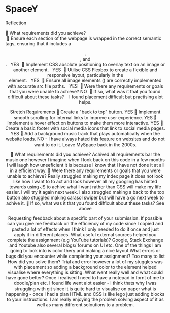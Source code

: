 # SpaceY

Reflection

🎯 What requirements did you achieve?  
&nbsp;🎯 Ensure each section of the webpage is wrapped in the correct semantic tags, ensuring that it includes a <header>, <nav>, and <footer>.
&nbsp;&nbsp;YES
&nbsp;🎯 Implement CSS absolute positioning to overlay text on an image or another element.
&nbsp;&nbsp;YES
&nbsp;🎯 Utilise CSS Flexbox to create a flexible and responsive layout, particularly in the <nav> element.
&nbsp;&nbsp;YES
&nbsp;🎯 Ensure all image elements (<img>) are correctly implemented with accurate src file paths.
&nbsp;&nbsp;YES
&nbsp;🎯 Were there any requirements or goals that you were unable to achieve?
NO
&nbsp;🎯 If so, what was it that you found difficult about these tasks?
&nbsp;&nbsp; I found placement difficult but practising alot helps.

Stretch Requirements
🏹 Create a "back to top" button. YES
🏹 Implement smooth scrolling for internal links to improve user experience. YES
🏹 Implement a hover effect on buttons to make them more interactive. YES
🏹 Create a basic footer with social media icons that link to social media pages. YES
🏹 Add a background music track that plays automatically when the website loads. NO - I have always hated this feature on websites and do not want to do it. Leave MySpace back in the 2000s.

🎯 What requirements did you achieve? Achived all requirements bar the music one however I imagine when I look back on this code in a few months I will laugh how uneeficient it is because I know that I have not done it at all in a efficient way.
🎯 Were there any requirements or goals that you were unable to achieve? Really struggled making my index page it does not look like how I want to to act and look however all my googling has hinted towards using JS to achive what I want rather than CSS will make my life easier. I will try it again next week. I also struggled making a back to the top button also stuggled making carasol swiper but will have a go next week to achive it.
🎯 If so, what was it that you found difficult about these tasks? See above

Requesting feedback about a specific part of your submission. If possible can you give me feedback on the efficiency of my code since I copied and pasted a lot of effects when I think I only needed to do it once and just apply it in different places.
What useful external sources helped you complete the assignment (e.g YouTube tutorials)? Google, Stack Exchange and Youtube also several blogs/ forums on UI etc. One of the things I am going to look into is color thery and making a nice layout
What errors or bugs did you encounter while completing your assignment? Too many to list How did you solve them? Trial and error however a lot of my stuggles was with placement so adding a background color to the element helped visualise where everything is sitting.
What went really well and what could have gone better? Once i realised I need to have a notepad in fornt of me to doodle/plan etc. I found life went alot easier - I think thats why I was struggling with git since it is quite hard to visualise on paper what is happening - once I had a plan HTML and CSS is like lego just adding blocks to your instructions. I am really enjoying the problem solving aspect of it as well as many different soloutions to a problem.
